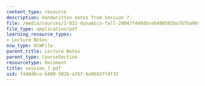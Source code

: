 ```yaml
---
content_type: resource
description: Handwritten notes from Session 7.
file: /media/courses/2-032-dynamics-fall-2004/f448dbceb480502ba767ba96937f4f33_session_7.pdf
file_type: application/pdf
learning_resource_types:
- Lecture Notes
ocw_type: OCWFile
parent_title: Lecture Notes
parent_type: CourseSection
resourcetype: Document
title: session_7.pdf
uid: f448dbce-b480-502b-a767-ba96937f4f33
---
```

